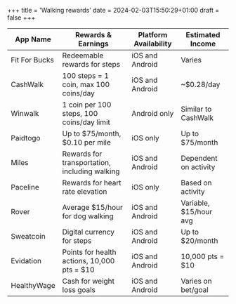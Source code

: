 +++
title = 'Walking rewards'
date = 2024-02-03T15:50:29+01:00
draft = false
+++

| App Name     | Rewards & Earnings                          | Platform Availability | Estimated Income        |
|--------------|---------------------------------------------|-----------------------|-------------------------|
| Fit For Bucks| Redeemable rewards for steps                | iOS and Android       | Varies                  |
| CashWalk     | 100 steps = 1 coin, max 100 coins/day       | iOS and Android       | ~$0.28/day              |
| Winwalk      | 1 coin per 100 steps, 100 coins/day limit   | Android only          | Similar to CashWalk    |
| Paidtogo     | Up to $75/month, $0.10 per mile             | iOS only              | Up to $75/month         |
| Miles        | Rewards for transportation, including walking| iOS and Android       | Dependent on activity  |
| Paceline     | Rewards for heart rate elevation            | iOS only              | Based on activity      |
| Rover        | Average $15/hour for dog walking            | iOS and Android       | Variable, $15/hour avg |
| Sweatcoin   | Digital currency for steps                  | iOS and Android       | Up to $20/month        |
| Evidation    | Points for health actions, 10,000 pts = $10 | iOS and Android       | 10,000 pts = $10       |
| HealthyWage | Cash for weight loss goals                  | iOS and Android       | Varies on bet/goal     |

